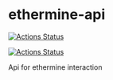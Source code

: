 # ethermine-api

[![Actions Status](https://github.com/SloRunner/ethermine-api/workflows/Node.js%20CI/badge.svg)](https://github.com/SloRunner/ethermine-api/actions)

[![Actions Status](https://github.com/SloRunner/ethermine-api/workflows/Node.js%20Package%20Publish/badge.svg)](https://github.com/SloRunner/ethermine-api/actions)

Api for ethermine interaction
